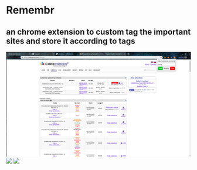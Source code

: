 # Remembr
## an chrome extension to custom tag the important sites and store it according to tags
![](screenshots/1.png)
![](screenshots/2.png)
![](screenshots/3.png)
